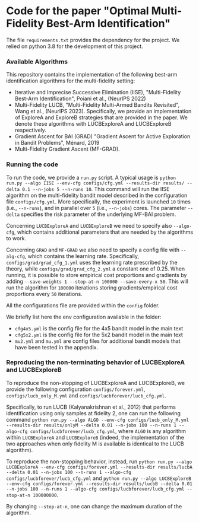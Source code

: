 # Code for the paper "Optimal Multi-Fidelity Best-Arm Identification"

The file `requirements.txt` provides the dependency for the project. 
We relied on python 3.8 for the development of this project.

### Available Algorithms
This repository contains the implementation of the following best-arm identification algorithms for the multi-fidelity setting:
- Iterative and Imprecise Successive Elimination (IISE), "Multi-Fidelity Best-Arm Identification", Poiani et al., (NeurIPS 2022)
- Multi-Fidelity LUCB, "Multi-Fidelity Multi-Armed Bandits Revisited", Wang et al., (NeurIPS 2023). Specifically, we provide an implementation of ExploreA and ExploreB strategies that are provided in the paper. We denote these algorithms with LUCBExploreA and LUCBExploreB respectively.
- Gradient Ascent for BAI (GRAD) "Gradient Ascent for Active Exploration in Bandit Problems", Ménard, 2019
- Multi-Fidelity Gradient Ascent (MF-GRAD).

### Running the code
To run the code, we provide a `run.py` script. A typical usage is
`python run.py --algo IISE --env-cfg configs/cfg.yml --results-dir results/ --delta 0.1 --n-jobs 5 --n-runs 10`.
This command will run the IISE algorithm on the multi-fidelity bandit model described in the
configuration file `configs/cfg.yml`. More specifically, the experiment is launched `10` times (i.e., `--n-runs`), 
and in parallel over `5` (i.e., `--n-jobs`) cores. The parameter `--delta` specifies the risk parameter of the 
underlying MF-BAI problem.

Concerning `LUCBExploreA` and `LUCBExploreB` we need to specify also `--algo-cfg`, which contains additional parameters
that are needed by the algorithms to work.

Concerning `GRAD` and `MF-GRAD` we also need to specify a config file with `--alg-cfg`, which contains the learning rate. 
Specifically, `configs/grad/grad_cfg_1.yml` uses the learning rate prescribed by the theory, while `configs/grad/grad_cfg_2.yml`
a constant one of 0.25. When running, it is possible to store empirical cost proportions and gradients by adding `--save-weights 1 --stop-at-n 100000 --save-every-x 50`.
This will run the algorithm for `100000` iterations storing gradients/empirical cost proportions every `50` iterations.

All the configurations file are provided within the `config` folder.

We briefly list here the env configuration available in the folder:
- `cfg4x5.yml` is the config file for the 4x5 bandit model in the main text
- `cfg5x2.yml` is the config file for the 5x2 bandit model in the main text
- `mu2.yml` and `mu.yml` are config files for additional bandit models that have been tested in the appendix.


### Reproducing the non-terminating behavior of LUCBExploreA and LUCBExploreB
To reproduce the non-stopping of LUCBExploreA and LUCBExploreB, we provide the following configuration `configs/forever.yml`,
`configs/lucb_only_M.yml` and `configs/lucbforever/lucb_cfg.yml`.

Specifically, to run LUCB (Kalyanakrishnan et al., 2012) that performs identification using only samples at fidelity 2, one can run the following
command `python run.py --algo ALGO --env-cfg configs/lucb_only_M.yml --results-dir results/onlyM --delta 0.01 --n-jobs 100 --n-runs 1 --algo-cfg configs/lucbforever/lucb_cfg.yml`,
where `ALGO` is any algorithm within `LUCBExploreA` and `LUCBExploreB` (indeed, the implementation of the two approaches when only fidelity M is available is identical to the LUCB algorithm).

To reproduce the non-stopping behavior, instead, run `python run.py --algo LUCBExploreA --env-cfg configs/forever.yml --results-dir results/lucbA --delta 0.01 --n-jobs 100 --n-runs 1 --algo-cfg configs/lucbforever/lucb_cfg.yml`
and `python run.py --algo LUCBExploreB --env-cfg configs/forever.yml --results-dir results/lucbB --delta 0.01 --n-jobs 100 --n-runs 1 --algo-cfg configs/lucbforever/lucb_cfg.yml --stop-at-n 100000000`.

By changing `--stop-at-n`, one can change the maximum duration of the algorithm. 
